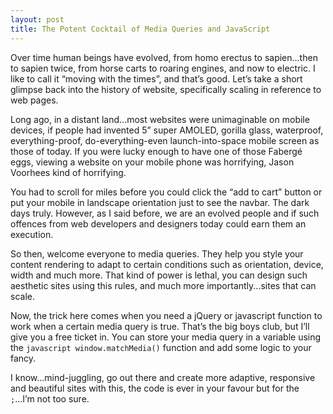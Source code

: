 ```yaml
---
layout: post
title: The Potent Cocktail of Media Queries and JavaScript
---
```


Over time human beings have evolved, from homo erectus to sapien...then to sapien twice, from horse carts to roaring engines, and now to electric. I like to call it “moving with the times”, and that’s good. Let’s take a short glimpse back into the history of website, specifically scaling in reference to web pages.

Long ago, in a distant land...most websites were unimaginable on mobile devices, if people had invented 5” super AMOLED, gorilla glass, waterproof, everything-proof, do-everything-even launch-into-space mobile screen as those of today. If you were lucky enough to have one of those Fabergé eggs, viewing a website on your mobile phone was horrifying, Jason Voorhees kind of horrifying. 

You had to scroll for miles before you could click the “add to cart” button or put your mobile in landscape orientation just to see the navbar. The dark days truly. However, as I said before, we are an evolved people and if such offences from web developers and designers today could earn them an execution.

So then, welcome everyone to media queries. They help you style your content rendering to adapt to certain conditions such as orientation, device, width and much more. That kind of power is lethal, you can design such aesthetic sites using this rules, and much more importantly...sites that can scale.

Now, the trick here comes when you need a jQuery or javascript function to work when a certain media query is true. That’s the big boys club, but I’ll give you a free ticket in. You can store your media query in a variable using the ```javascript window.matchMedia()``` function and add some logic to your fancy.

I know...mind-juggling, go out there and create more adaptive, responsive and beautiful sites with this, the code is ever in your favour but for the ```;```...I’m not too sure.
